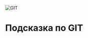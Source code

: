 <image src="https://seeklogo.com//images/G/git-logo-F4A93DAA20-seeklogo.com.png" alt="GIT">

# Подсказка по GIT